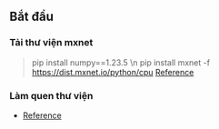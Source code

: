 <!-- TITLE 1 --> <h2>Bắt đầu</h2>
<!-- TITLE 2 >-----  --> <h3>Tải thư viện mxnet</h3>
> pip install numpy==1.23.5 \n
> pip install mxnet -f https://dist.mxnet.io/python/cpu
> <a href="https://github.com/apache/mxnet/issues/21178">Reference</a><br/>

<!-- TITLE 2 >-----  --> <h3>Làm quen thư viện</h3>
- <a href="/sources/starting.py">Reference</a>
